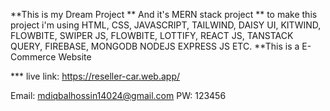 **This is my Dream Project 
** And it's MERN stack project
** to make this project i'm using HTML, CSS, JAVASCRIPT, TAILWIND, DAISY UI, KITWIND, FLOWBITE, SWIPER JS, FLOWBITE, LOTTIFY, REACT JS, TANSTACK QUERY, FIREBASE, MONGODB NODEJS EXPRESS JS ETC.
**This is a E-Commerce Website

*** live link: https://reseller-car.web.app/

Email: mdiqbalhossin14024@gmail.com
PW: 123456
